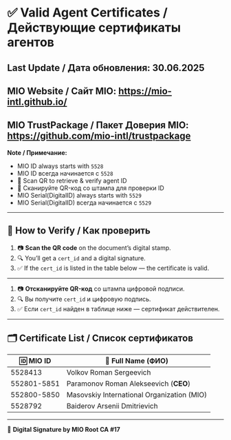 # ✅ Valid Agent Certificates / Действующие сертификаты агентов

**Last Update / Дата обновления:** 30.06.2025  
---
**MIO Website / Сайт MIO:** https://mio-intl.github.io/
-------
**MIO TrustPackage / Пакет Доверия MIO:** https://github.com/mio-intl/trustpackage
------------

**Note / Примечание:**  
- MIO ID always starts with `5528`  
- MIO ID всегда начинается с `5528`  
- 📎 Scan QR to retrieve & verify agent ID  
- 📎 Сканируйте QR-код со штампа для проверки ID
- MIO Serial(DigitalID) always starts with `5529`
- MIO Serial(DigitalID) всегда начинается с `5529`

---

## 🧭 How to Verify / Как проверить

1. 📷 **Scan the QR code** on the document’s digital stamp.  
2. 🔍 You’ll get a `cert_id` and a digital signature.  
3. ✅ If the `cert_id` is listed in the table below — the certificate is valid.

---

1. 📷 **Отсканируйте QR-код** со штампа цифровой подписи.  
2. 🔍 Вы получите `cert_id` и цифровую подпись.  
3. ✅ Если `cert_id` найден в таблице ниже — сертификат действителен.

---

## 🗂️ Certificate List / Список сертификатов

| 🆔 MIO ID      | 👤 Full Name (ФИО)                         |
|----------------|--------------------------------------------|
| 5528413        | Volkov Roman Sergeevich                    |
| 552801-5851    | Paramonov Roman Alekseevich (**CEO**)      |
| 552800-5850    | Masovskiy International Organization (MIO) |
| 5528792        | Baiderov Arsenii Dmitrievich               |

---

🔐 **Digital Signature by MIO Root CA #17**  
